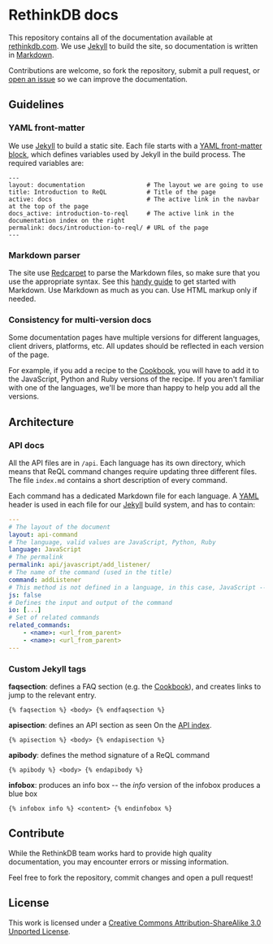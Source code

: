 # RethinkDB docs #

This repository contains all of the documentation available at [rethinkdb.com](http://www.rethinkdb.com). 
We use [Jekyll](http://jekyllrb.com/) to build the site, so documentation is written in [Markdown](http://whatismarkdown.com/).

Contributions are welcome, so fork the repository, submit a pull request, or [open an issue](https://github.com/rethinkdb/docs/issues) so we can improve the documentation.

## Guidelines ##

### YAML front-matter ###
We use [Jekyll](http://jekyllrb.com/) to build a static site. Each file starts with a [YAML front-matter block](http://jekyllrb.com/docs/frontmatter/), which defines variables used by Jekyll in the build process. The required variables are:

```
---
layout: documentation                 # The layout we are going to use
title: Introduction to ReQL           # Title of the page
active: docs                          # The active link in the navbar at the top of the page
docs_active: introduction-to-reql     # The active link in the documentation index on the right
permalink: docs/introduction-to-reql/ # URL of the page
---
```
### Markdown parser ###

The site use [Redcarpet](https://github.com/vmg/redcarpet) to parse the Markdown
files, so make sure that you use the appropriate syntax. 
See this [handy guide](https://github.com/adam-p/markdown-here/wiki/Markdown-Cheatsheet) to get started with Markdown.
Use Markdown as much as you can. Use HTML markup only if needed.

### Consistency for multi-version docs ###

Some documentation pages have multiple versions for different languages, client drivers, platforms, etc.
All updates should be reflected in each version of the page.

For example, if you add a recipe to the [Cookbook](http://rethinkdb.com/docs/cookbook/javascript/), you will have to add it to the JavaScript, Python
and Ruby versions of the recipe.
If you aren't familiar with one of the languages, we'll be more than happy to
help you add all the versions.

## Architecture ##

### API docs ###
All the API files are in `/api`. Each language has its own directory, which means that ReQL command changes require updating three different files. The file `index.md` contains a short description of every command.

Each command has a dedicated Markdown file for each language. A [YAML](http://yaml.org/)
header is used in each file for our [Jekyll](http://jekyllrb.com/) build system, and has to contain:
```yaml
---
# The layout of the document
layout: api-command
# The language, valid values are JavaScript, Python, Ruby
language: JavaScript
# The permalink
permalink: api/javascript/add_listener/
# The name of the command (used in the title)
command: addListener
# This method is not defined in a language, in this case, JavaScript -- (valid keys are js, py, rb) -- optional
js: false
# Defines the input and output of the command
io: [...]
# Set of related commands
related_commands:
    - <name>: <url_from_parent>
    - <name>: <url_from_parent>
---
```



### Custom Jekyll tags ###
__faqsection__: defines a FAQ section (e.g. the [Cookbook](http://rethinkdb.com/docs/cookbook/javascript/)),
and creates links to jump to the relevant entry.
```
{% faqsection %} <body> {% endfaqsection %}
```


__apisection__: defines an API section as seen On the [API index](http://rethinkdb.com/api/javascript).
```
{% apisection %} <body> {% endapisection %}
```

__apibody__: defines the method signature of a ReQL command
```
{% apibody %} <body> {% endapibody %}
```

__infobox__: produces an info box -- the _info_ version of the infobox produces a blue box
```
{% infobox info %} <content> {% endinfobox %}
```

## Contribute ##

While the RethinkDB team works hard to provide high quality documentation,
you may encounter errors or missing information.

Feel free to fork the repository, commit changes and open a pull request!

## License ##

This work is licensed under a [Creative Commons Attribution-ShareAlike 3.0 Unported License](http://creativecommons.org/licenses/by-sa/3.0/).




